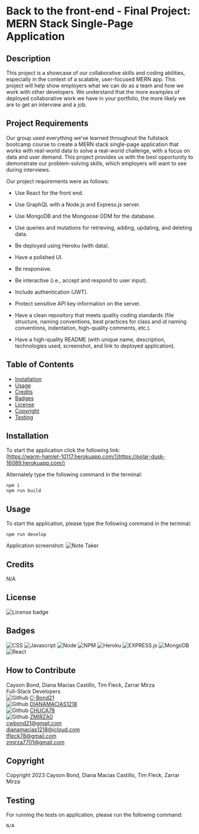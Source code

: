 # Back to the front-end - Final Project: MERN Stack Single-Page Application

## Description

This project is a showcase of our collaborative skills and coding abilities, especially in the context of a scalable, user-focused MERN app. This project will help show employers what we can do as a team and how we work with other developers. We understand that the more examples of deployed collaborative work we have in your portfolio, the more likely we are to get an interview and a job.

## Project Requirements

Our group used everything we’ve learned throughout the fullstack bootcamp course to create a MERN stack single-page application that works with real-world data to solve a real-world challenge, with a focus on data and user demand. This project provides us with the best opportunity to demonstrate our problem-solving skills, which employers will want to see during interviews. 

Our project requirements were as follows:

- Use React for the front end.

- Use GraphQL with a Node.js and Express.js server.

- Use MongoDB and the Mongoose ODM for the database.

- Use queries and mutations for retrieving, adding, updating, and deleting data.

- Be deployed using Heroku (with data).

- Have a polished UI.

- Be responsive.

- Be interactive (i.e., accept and respond to user input).

- Include authentication (JWT).

- Protect sensitive API key information on the server.

- Have a clean repository that meets quality coding standards (file structure, naming conventions, best practices for class and id naming conventions, indentation, high-quality comments, etc.).

- Have a high-quality README (with unique name, description, technologies used, screenshot, and link to deployed application).

## Table of Contents

- [Installation](#installation)
- [Usage](#usage)
- [Credits](#credits)
- [Badges](#badges)
- [License](#license)
- [Copyright](#copyright)
- [Testing](#testing)

## Installation

To start the application click the following link: <br>
[https://warm-hamlet-10117.herokuapp.com/](https://polar-dusk-16089.herokuapp.com/)

Alternately type the following command in the terminal:

```
npm i
npm run build
```

## Usage

To start the application, please type the following command in the terminal:

```
npm run develop
```

Application screenshot:
![Note Taker](https://user-images.githubusercontent.com/97859682/224193489-ea8fac10-7228-4539-a818-1cd5dd14d0c7.png)

## Credits

N/A

## License

![License badge](https://img.shields.io/badge/license-MIT-blue.svg)

## Badges

![CSS](https://img.shields.io/badge/CSS3-1572B6?style=for-the-badge&logo=css3&logoColor=white)
![Javascript](https://img.shields.io/badge/JavaScript-323330?style=for-the-badge&logo=javascript&logoColor=F7DF1E)
![Node](https://img.shields.io/badge/Node.js-43853D?style=for-the-badge&logo=node.js&logoColor=white)
![NPM](https://img.shields.io/badge/npm-yellow?style=for-the-badge&logo=NPM)
![Heroku](https://img.shields.io/badge/Heroku-purple?style=for-the-badge&logo=heroku)
![EXPRESS.js](https://img.shields.io/badge/express-JS-yellow?style=for-the-badge&logo=experts-exchange)
![MongoDB](https://img.shields.io/badge/MongoDB-4EA94B?style=for-the-badge&logo=mongodb&logoColor=white)
![React](https://img.shields.io/badge/React-20232A?style=for-the-badge&logo=react&logoColor=61DAFB)

## How to Contribute

Cayson Bond, Diana Macias Castillo, Tim Fleck, Zarrar Mirza<br />
Full-Stack Developers<br />
![Github](https://img.shields.io/badge/GitHub-100000?style=for-the-badge&logo=github&logoColor=white) [C-Bond21](https://github.com/C-Bond21)<br />
![Github](https://img.shields.io/badge/GitHub-100000?style=for-the-badge&logo=github&logoColor=white) [DIANAMACIAS1218](https://github.com/dianamacias1218)<br />
![Github](https://img.shields.io/badge/GitHub-100000?style=for-the-badge&logo=github&logoColor=white) [CHUCA78](https://github.com/Chuca78)<br />
![Github](https://img.shields.io/badge/GitHub-100000?style=for-the-badge&logo=github&logoColor=white) [ZMIRZA0](https://github.com/zmirza0)<br />
cwbond21@gmail.com<br />
dianamacias1218@icloud.com<br />
tfleck78@gmail.com<br />
zmirza7701@gmail.com<br />

## Copyright

Copyright 2023 Cayson Bond, Diana Macias Castillo, Tim Fleck, Zarrar Mirza

## Testing

For running the tests on application, please run the following command:

```
N/A
```
